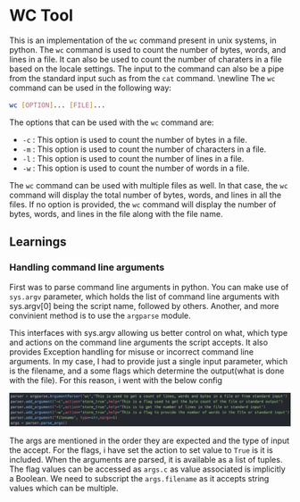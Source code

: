# WC Tool
This is an implementation of the `wc` command present in unix systems, in python. The `wc` command is used to count the number of bytes, words, and lines in a file. It can also be used to count the number of charaters in a file based on the locale settings. The input to the command can also be a pipe from the standard input such as from the `cat` command.
\newline
The `wc` command can be used in the following way:
```bash
wc [OPTION]... [FILE]...
```
The options that can be used with the `wc` command are:
- `-c` : This option is used to count the number of bytes in a file.
- `-m` : This option is used to count the number of characters in a file.
- `-l` : This option is used to count the number of lines in a file.
- `-w` : This option is used to count the number of words in a file.

The `wc` command can be used with multiple files as well. In that case, the `wc` command will display the total number of bytes, words, and lines in all the files. If no option is provided, the `wc` command will display the number of bytes, words, and lines in the file along with the file name.

## Learnings
### Handling command line arguments
First was to parse command line arguments in python. You can make use of `sys.argv` parameter, which holds the list of command line arguments with sys.argv[0] being the script name, followed by others. Another, and more convinient method is to use the `argparse` module. 

This interfaces with sys.argv allowing us better control on what, which type and actions on the command line arguments the script accepts. It also provides Exception handling for misuse or incorrect command line arguments.
In my case, I had to provide just a single input parameter, which is the filename, and a some flags which determine the output(what is done with the file). For this reason, i went with the below config

![image](images/argparse.png)

The args are mentioned in the order they are expected and the type of input the accept. For the flags, i have set the action to set value to `True` is it is included. When the arguments are parsed, it is available as a list of tuples.
The flag values can be accessed as `args.c` as value associated is implicitly a Boolean. We need to subscript the `args.filename` as it accepts string values which can be multiple.



